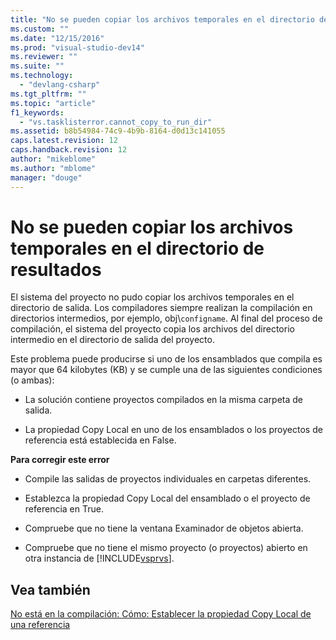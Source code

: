 ```yaml
---
title: "No se pueden copiar los archivos temporales en el directorio de resultados | Microsoft Docs"
ms.custom: ""
ms.date: "12/15/2016"
ms.prod: "visual-studio-dev14"
ms.reviewer: ""
ms.suite: ""
ms.technology: 
  - "devlang-csharp"
ms.tgt_pltfrm: ""
ms.topic: "article"
f1_keywords: 
  - "vs.tasklisterror.cannot_copy_to_run_dir"
ms.assetid: b8b54984-74c9-4b9b-8164-d0d13c141055
caps.latest.revision: 12
caps.handback.revision: 12
author: "mikeblome"
ms.author: "mblome"
manager: "douge"
---
```

# No se pueden copiar los archivos temporales en el directorio de resultados
El sistema del proyecto no pudo copiar los archivos temporales en el directorio de salida. Los compiladores siempre realizan la compilación en directorios intermedios, por ejemplo, obj\\`configname`. Al final del proceso de compilación, el sistema del proyecto copia los archivos del directorio intermedio en el directorio de salida del proyecto.  
  
 Este problema puede producirse si uno de los ensamblados que compila es mayor que 64 kilobytes \(KB\) y se cumple una de las siguientes condiciones \(o ambas\):  
  
-   La solución contiene proyectos compilados en la misma carpeta de salida.  
  
-   La propiedad Copy Local en uno de los ensamblados o los proyectos de referencia está establecida en False.  
  
 **Para corregir este error**  
  
-   Compile las salidas de proyectos individuales en carpetas diferentes.  
  
-   Establezca la propiedad Copy Local del ensamblado o el proyecto de referencia en True.  
  
-   Compruebe que no tiene la ventana Examinador de objetos abierta.  
  
-   Compruebe que no tiene el mismo proyecto \(o proyectos\) abierto en otra instancia de [!INCLUDE[vsprvs](../assembler/masm/includes/vsprvs_md.md)].  
  
## Vea también  
 [No está en la compilación: Cómo: Establecer la propiedad Copy Local de una referencia](http://msdn.microsoft.com/es-es/dfe2ba13-f27f-4356-a481-ea67d5acacbd)